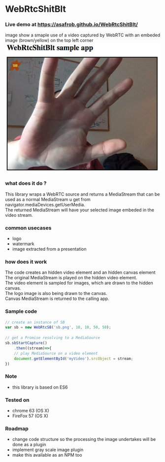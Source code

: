 # WebRtcShitBlt

### Live demo at https://asafrob.github.io/WebRtcShitBlt/

image show a smaple use of a video captured by WebRTC with an embeded image (brown/yellow) on the top left corner<br/>
![alt text](preview.png "sample screen of using the lib with default image")

### what does it do ?
This library wraps a WebRTC source and returns a MediaStream that can be used as a normal MediaStream u get from navigator.mediaDevices.getUserMedia.<br/>
The returned MediaStream will have your selected image embeded in the video stream.

### common usecases
* logo
* watermark
* image extracted from a presentation

### how does it work
The code creates an hidden video element and an hidden canvas element<br/>
The original MediaStream is played on the hidden video element.<br/>
The video element is sampled for images, which are drawn to the hidden canvas.<br/>
The logo image is also being drawn to the canvas.<br/>
Canvas MediaStream is returned to the calling app.

### Sample code
```javascript
// create an instance of SB
var sb = new WebRtcSB('sb.png', 10, 10, 50, 50);

// get a Promise resolving to a MediaSource
sb.sbStartCapture()
    .then((stream)=>{
    // play MediaSource on a video element
    document.getElementById('myVideo').srcObject = stream;
})
```

### Note
* this library is based on ES6

### Tested on
* chrome 63 (OS X)
* FireFox 57 (OS X)

### Roadmap
* change code structure so the processing the image undertakes will be done as a plugin
* implement gray scale image plugin
* make this available as an NPM too
